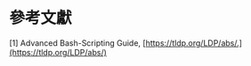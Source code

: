 # 參考文獻

\[1] Advanced Bash-Scripting Guide, [https://tldp.org/LDP/abs/.](https://tldp.org/LDP/abs/)
